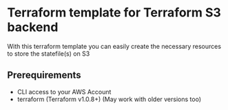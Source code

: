 # Terraform template for Terraform S3 backend

With this terraform template you can easily create the necessary resources to store the statefile(s) on S3

## Prerequirements
 * CLI access to your AWS Account
 * terraform (Terraform v1.0.8+) (May work with older versions too)
